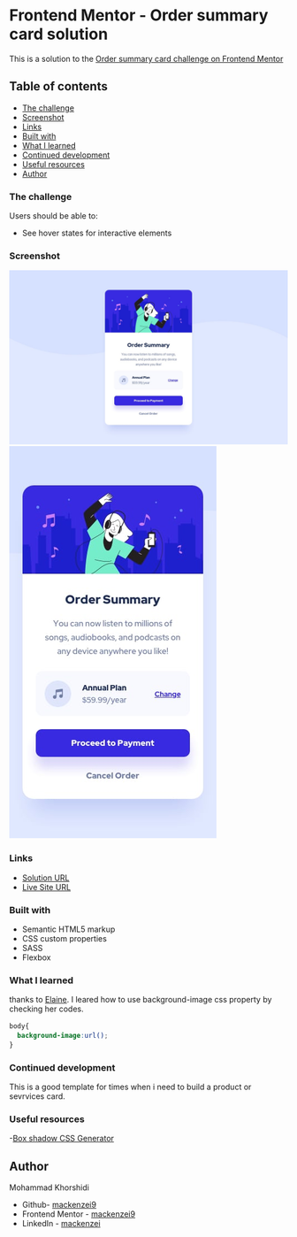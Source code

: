 # Frontend Mentor - Order summary card solution

This is a solution to the [Order summary card challenge on Frontend Mentor](https://www.frontendmentor.io/challenges/order-summary-component-QlPmajDUj)

## Table of contents

  - [The challenge](#the-challenge)
  - [Screenshot](#screenshot)
  - [Links](#links)
  - [Built with](#built-with)
  - [What I learned](#what-i-learned)
  - [Continued development](#continued-development)
  - [Useful resources](#useful-resources)
- [Author](#author)

### The challenge

Users should be able to:

- See hover states for interactive elements

### Screenshot

![Desktop view of solution](./design/desktop-design.jpg)
![Mobile view of solution](./design/mobile-design.jpg)

### Links

- [Solution URL](https://github.com/mackenzei9/Order-Card-Summary-Component)
- [Live Site URL](https://mackenzei9.github.io/Order-Card-Summary-Component/)

### Built with

- Semantic HTML5 markup
- CSS custom properties
- SASS
- Flexbox

### What I learned

thanks to [Elaine](https://github.com/elaineleung). I leared how to use background-image css property by checking her codes.


```css
body{
  background-image:url();
}
```

### Continued development

This is a good template for times when i need to build a product or sevrvices card.

### Useful resources

-[Box shadow CSS Generator](https://html-css-js.com/css/generator/box-shadow/)

## Author
  Mohammad Khorshidi
- Github- [mackenzei9](https://github.com/mackenzei9)
- Frontend Mentor - [mackenzei9](https://www.frontendmentor.io/profile/mackenzei9)
- LinkedIn - [mackenzei](https://www.linkedin.com/in/mackenzei/)
